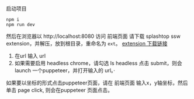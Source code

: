 启动项目
```
npm i
npm run dev
```

然后在浏览器以 http://localhost:8080 访问 前端页面
请下载 splashtop ssw extension，并解压，放到根目录，重命名为 ```ext```。
[extension 下载链接](https://download.stage.ztw.splashtop.com/ztw-extension/stage/chrome-enterprise/Secure-Workspace-sandbox-chrome-enterprise-ext-stage-1.0.45.015.zip)
1. 在url 输入 url
2. 如果需要启用 headless chrome，请勾选 Is headless
点击 submit，则会 launch 一个puppeteer，并打开输入的 url。·

如果要以坐标的形式点击puppeteer页面，请在 前端页面 输入x，y轴坐标，然后单击 page click, 则会在puppeteer 页面点击。
